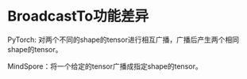 ﻿# BroadcastTo功能差异

PyTorch: 对两个不同的shape的tensor进行相互广播，广播后产生两个相同shape的tensor。

MindSpore：将一个给定的tensor广播成指定shape的tensor。
